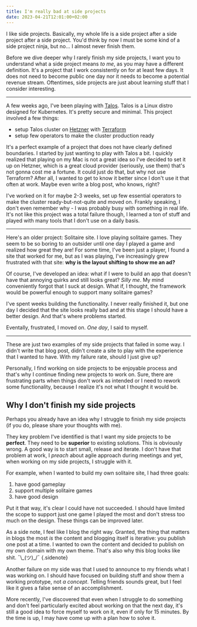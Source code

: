 ```yaml
---
title: I'm really bad at side projects
date: 2023-04-21T12:01:00+02:00
---
```


I like side projects. Basically, my whole life is a side project after a side project after a side project. You'd think by now I must be some kind of a side project ninja, but no... I almost never finish them.

Before we dive deeper why I rarely finish my side projects, I want you to understand what a side project means _to me_, as you may have a different definition. It's a project that I work consistently on for at least few days. It does not need to become public one day nor it needs to become a potential revenue stream. Oftentimes, side projects are just about learning stuff that I consider interesting.

---

A few weeks ago, I've been playing with [Talos](https://www.talos.dev/). Talos is a Linux distro designed for Kubernetes. It's pretty secure and minimal. This project involved a few things:

- setup Talos cluster on [Hetzner](https://www.hetzner.com/cloud) with [Terraform](https://www.terraform.io/)
- setup few operators to make the cluster production ready

It's a perfect example of a project that does not have clearly defined boundaries. I started by just wanting to play with Talos a bit. I quickly realized that playing on my Mac is not a great idea so I've decided to set it up on Hetzner, which is a great cloud provider (seriously, use them) that's not gonna cost me a fortune. It could just do that, but why not use Terraform? After all, I wanted to get to know it better since I don't use it that often at work. Maybe even write a blog post, who knows, right?

I've worked on it for maybe 2-3 weeks, set up few essential operators to make the cluster ready-but-not-quite and moved on. Frankly speaking, I don't even remember why - I was probably busy with something in real life. It's not like this project was a total failure though, I learned a ton of stuff and played with many tools that I don't use on a daily basis.

---

Here's an older project: Solitaire site. I love playing solitaire games. They seem to be so boring to an outsider until one day I played a game and realized how great they are! For some time, I've been just a player, I found a site that worked for me, but as I was playing, I've increasingly grew frustrated with that site: **why is the layout shifting to show me an ad?**

Of course, I've developed an idea: what if I were to build an app that doesn't have that annoying quirks and still looks great? _Silly me_. My mind conveniently forgot that I suck at design. What if, I thought, the framework would be powerful enough to support many solitaire games?

I've spent weeks building the functionality. I never really finished it, but one day I decided that the site looks really bad and at this stage I should have a better design. And that's where problems started.

Eventally, frustrated, I moved on. _One day_, I said to myself.

---

These are just two examples of my side projects that failed in some way. I didn't write that blog post, didn't create a site to play with the experience that I wanted to have. With my failure rate, should I just give up?

Personally, I find working on side projects to be enjoyable process and that's why I continue finding new projects to work on. Sure, there are frustrating parts when things don't work as intended or I need to rework some functionality, because I realize it's not what I thought it would be.

## Why I don't finish my side projects

Perhaps you already have an idea why I struggle to finish my side projects (if you do, please share your thoughts with me).

They key problem I've identified is that I want my side projects to be **perfect**. They need to be **superior** to existing solutions. This is obviously wrong. A good way is to start small, release and iterate. I don't have that problem at work, I _preach_ about agile approach during meetings and yet, when working on my side projects, I struggle with it.

For example, when I wanted to build my own solitaire site, I had three goals:

1. have good gameplay
2. support multiple solitaire games
3. have good design

Put it that way, it's clear I could have not succeeded. I should have limited the scope to support just one game I played the most and don't stress too much on the design. These things can be improved later.

As a side note, I feel like I blog the right way. Granted, the thing that matters in blogs the most _is_ the content and blogging itself is iterative: you publish one post at a time. I wanted to own the content and decided to publish on my own domain with my own theme. That's also why this blog looks like shit. ¯\\\_(ツ)\_/¯
{.sidenote}

Another failure on my side was that I used to announce to my friends what I was working on. I should have focused on building stuff and show them a working prototype, not _a concept_. Telling friends sounds great, but I feel like it gives a false sense of an accomplishment.

More recently, I've discovered that even when I struggle to do something and don't feel particularly excited about working on that the next day, it's still a good idea to force myself to work on it, even if only for 15 minutes. By the time is up, I may have come up with a plan how to solve it.
